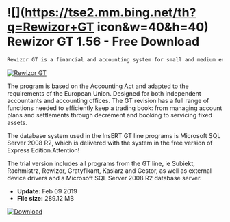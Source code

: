 # ![](https://tse2.mm.bing.net/th?q=Rewizor+GT icon&w=40&h=40) Rewizor GT 1.56 - Free Download

```sh
Rewizor GT is a financial and accounting system for small and medium enterprises.
```
[![Rewizor GT](https://gallery.dpcdn.pl/imgc/Tools/1269/g_-_420x350_1.5_-_x20101220121616_00.png)](https://softexe.net/win/business/finance/rewizor-gt:apbe.html)

The program is based on the Accounting Act and adapted to the requirements of the European Union. Designed for both independent accountants and accounting offices. The GT revision has a full range of functions needed to efficiently keep a trading book: from managing account plans and settlements through decrement and booking to servicing fixed assets.
 
 The database system used in the InsERT GT line programs is Microsoft SQL Server 2008 R2, which is delivered with the system in the free version of Express Edition.Attention!
 
 The trial version includes all programs from the GT line, ie Subiekt, Rachmistrz, Rewizor, Gratyfikant, Kasiarz and Gestor, as well as external device drivers and a Microsoft SQL Server 2008 R2 database server.


- **Update:** Feb 09 2019
- **File size:** 289.12 MB

[![Download](https://cdn.softexe.net/static/img/download.png)](https://softexe.net/win/business/finance/rewizor-gt:apbe.html)


